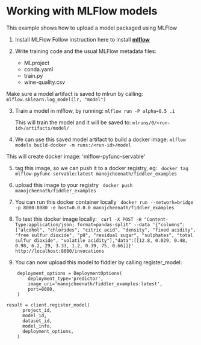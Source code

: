 
# Working with MLFlow models

This example shows how to upload a model packaged using MLFlow 

1. Install MLFlow
  Follow instruction here to install **[mlflow](https://www.mlflow.org/docs/latest/quickstart.html)** 

2. Write training code and the usual MLFlow metadata files:

   - MLproject
   - conda.yaml
   - train.py
   - wine-quality.csv

Make sure a model artifact is saved to mlrun by calling:
   ``` mlflow.sklearn.log_model(lr, "model") ```

3. Train a model in mlflow, by running:
   ```mlflow run -P alpha=0.5 .i ``` 

   This will train the model and it will be saved to:
   ``` mlruns/0/<run-id>/artifacts/model/ ```

4. We can use this saved model artifact to build a docker image:
   ``` mlflow models build-docker -m runs:/<run-id>/model ```

This will create docker image: 'mlflow-pyfunc-servable'

5. tag this image, so we can push it to a docker registry, eg:
    ``` docker tag mlflow-pyfunc-servable:latest manojcheenath/fiddler_examples```

6. upload this image to your registry
    ``` docker push manojcheenath/fiddler_examples```

7. You can run this docker container locally
    ``` docker run --network=bridge -p 8080:8080 -e host=0.0.0.0 manojcheenath/fiddler_examples```

8. To test this docker image locally:
    ``` curl -X POST -H "Content-Type:application/json; format=pandas-split" --data '{"columns":["alcohol", "chlorides", "citric acid", "density", "fixed acidity", "free sulfur dioxide", "pH", "residual sugar", "sulphates", "total sulfur dioxide", "volatile acidity"],"data":[[12.8, 0.029, 0.48, 0.98, 6.2, 29, 3.33, 1.2, 0.39, 75, 0.66]]}' http://localhost:8080/invocations```

9. You can now upload this model to fiddler by calling register_model:

```
    deployment_options = DeploymentOptions(
        deployment_type='predictor',
        image_uri='manojcheenath/fiddler_examples:latest',
        port=8080,
    )
```

```
result = client.register_model(
      project_id,
      model_id,
      dataset_id,
      model_info,
      deployment_options,
    )
```


